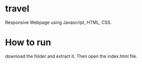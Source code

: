 # travel
Responsive Webpage using Javascript, HTML, CSS.

# How to run
download the folder and extract it. Then open the index.html file.
